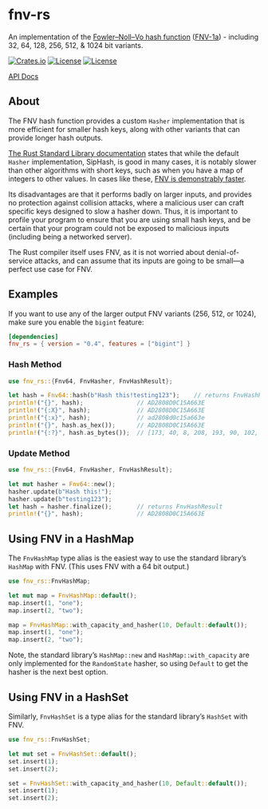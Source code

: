 # fnv-rs

An implementation of the [Fowler–Noll–Vo hash function](https://en.wikipedia.org/w/index.php?title=Fowler%E2%80%93Noll%E2%80%93Vo_hash_function) ([FNV-1a](https://datatracker.ietf.org/doc/html/draft-eastlake-fnv)) - including 32, 64, 128, 256, 512, & 1024 bit variants.

[![Crates.io][crates-badge]][crates-url]
[![License][mit-badge]][mit-url]
[![License][apache-badge]][apache-url]

[crates-badge]: https://img.shields.io/static/v1?label=crates.io&message=v0.4.9&color=success&style=for-the-badge&logo=rust
[crates-url]: https://crates.io/crates/fnv_rs
[mit-badge]: https://img.shields.io/static/v1?label=License&message=MIT&color=blue&style=for-the-badge
[mit-url]: https://github.com/Crypto-Spartan/fnv-rs/blob/main/LICENSE-MIT
[apache-badge]: https://img.shields.io/static/v1?label=License&message=Apache_2.0&color=blue&style=for-the-badge
[apache-url]: https://github.com/Crypto-Spartan/fnv-rs/blob/main/LICENSE-APACHE

[API Docs](https://docs.rs/fnv_rs/latest/fnv_rs/)

## About

The FNV hash function provides a custom `Hasher` implementation that is more
efficient for smaller hash keys, along with other variants that can provide longer hash outputs.

[The Rust Standard Library documentation](http://www.isthe.com/chongo/tech/comp/fnv/index.html) states that while the default
`Hasher` implementation, SipHash, is good in many cases, it is notably slower
than other algorithms with short keys, such as when you have a map of integers
to other values.  In cases like these, [FNV is demonstrably faster](https://cglab.ca/~abeinges/blah/hash-rs/).

Its disadvantages are that it performs badly on larger inputs, and
provides no protection against collision attacks, where a malicious user
can craft specific keys designed to slow a hasher down. Thus, it is
important to profile your program to ensure that you are using small hash
keys, and be certain that your program could not be exposed to malicious
inputs (including being a networked server).

The Rust compiler itself uses FNV, as it is not worried about
denial-of-service attacks, and can assume that its inputs are going to be
small—a perfect use case for FNV.

## Examples

If you want to use any of the larger output FNV variants (256, 512, or 1024), make sure you enable the `bigint` feature:

```toml
[dependencies]
fnv_rs = { version = "0.4", features = ["bigint"] }
```

### Hash Method

```rust
use fnv_rs::{Fnv64, FnvHasher, FnvHashResult};

let hash = Fnv64::hash(b"Hash this!testing123");    // returns FnvHashResult
println!("{}", hash);               // AD2808D0C15A663E
println!("{:X}", hash);             // AD2808D0C15A663E
println!("{:x}", hash);             // ad2808d0c15a663e
println!("{}", hash.as_hex());      // AD2808D0C15A663E
println!("{:?}", hash.as_bytes());  // [173, 40, 8, 208, 193, 90, 102, 62]
```

### Update Method

```rust
use fnv_rs::{Fnv64, FnvHasher, FnvHashResult};

let mut hasher = Fnv64::new();
hasher.update(b"Hash this!");
hasher.update(b"testing123");
let hash = hasher.finalize();       // returns FnvHashResult
println!("{}", hash);               // AD2808D0C15A663E
```

## Using FNV in a HashMap

The `FnvHashMap` type alias is the easiest way to use the standard library’s
`HashMap` with FNV. (This uses FNV with a 64 bit output.)

```rust
use fnv_rs::FnvHashMap;

let mut map = FnvHashMap::default();
map.insert(1, "one");
map.insert(2, "two");

map = FnvHashMap::with_capacity_and_hasher(10, Default::default());
map.insert(1, "one");
map.insert(2, "two");
```

Note, the standard library’s `HashMap::new` and `HashMap::with_capacity`
are only implemented for the `RandomState` hasher, so using `Default` to
get the hasher is the next best option.

## Using FNV in a HashSet

Similarly, `FnvHashSet` is a type alias for the standard library’s `HashSet`
with FNV.

```rust
use fnv_rs::FnvHashSet;

let mut set = FnvHashSet::default();
set.insert(1);
set.insert(2);

set = FnvHashSet::with_capacity_and_hasher(10, Default::default());
set.insert(1);
set.insert(2);
```
